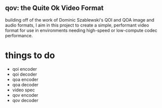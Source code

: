 ## qov: the Quite Ok Video Format
building off of the work of Dominic Szablewski's QOI and QOA image and audio formats, I aim in this project to create a simple,
performant video format for use in environments needing high-speed or low-compute codec performance.

# things to do
- qoi encoder
- qoi decoder
- qoa encoder
- qoa decoder
- video spec
- qov encoder
- qov decoder

